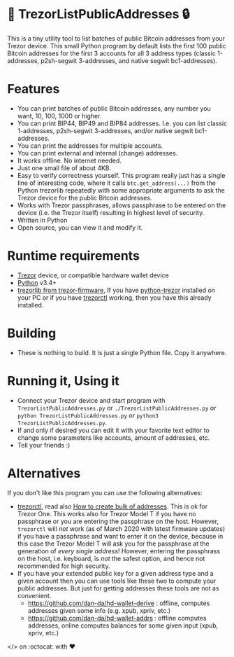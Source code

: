 # :page_with_curl: TrezorListPublicAddresses :lock:

This is a tiny utility tool to list batches of public Bitcoin addresses from your Trezor device. 
This small Python program by default lists the first 100 public Bitcoin addresses for the first 3 
accounts for all 3 address types (classic 1-addresses, p2sh-segwit 3-addresses, and native segwit bc1-addresses).

# Features

* You can print batches of public Bitcoin addresses, any number you want, 10, 100, 1000 or higher.
* You can print BIP44, BIP49 and BIP84 addresses. I.e. you can list classic 1-addresses, p2sh-segwit 3-addresses, and/or native segwit bc1-addresses.
* You can print the addresses for multiple accounts.
* You can print external and internal (change) addresses.
* It works offline. No internet needed.
* Just one small file of about 4KB.
* Easy to verify correctness yourself. This program really just has a single line of interesting code,
where it calls `btc.get_address(...)` from the Python trezorlib repeatedly with some 
appropriate arguments to ask the Trezor device for the public Bitcoin addresses.
* Works with Trezor passphrases, allows passphrase to be entered on the device (i.e. the Trezor itself) resulting in highest level of security.
* Written in Python
* Open source, you can view it and modify it.
 
# Runtime requirements

  * [Trezor](https://www.trezor.io) device, or compatible hardware wallet device
  * [Python](https://www.python.org/) v3.4+
  * [trezorlib from trezor-firmware](https://github.com/trezor/trezor-firmware/tree/master/python/src/trezorlib), If you have [python-trezor](https://wiki.trezor.io/Using_trezorctl_commands_with_Trezor#Install_python-trezor) installed on your PC or if you have [trezorctl](https://wiki.trezor.io/Using_trezorctl_commands_with_Trezor) working, then you have this already installed. 

# Building

* These is nothing to build. It is just a single Python file. Copy it anywhere. 

# Running it, Using it

* Connect your Trezor device and start program with `TrezorListPublicAddresses.py` or `./TrezorListPublicAddresses.py` or `python TrezorListPublicAddresses.py` or `python3 TrezorListPublicAddresses.py`.
* If and only if desired you can edit it with your favorite text editor to change some parameters like accounts, amount of addresses, etc.
* Tell your friends :)

# Alternatives

If you don't like this program you can use the following alternatives:
* [trezorctl](https://wiki.trezor.io/Using_trezorctl_commands_with_Trezor), read also [How to create bulk of addresses](https://wiki.trezor.io/Create_a_bulk_of_addresses_using_the_trezorctl_command). This is ok for Trezor One. This works also for Trezor Model T if you have no passphrase or you are entering the passphrase on the host. However, `trezorctl` will *not* work (as of March 2020 with latest firmware updates) if you have a passphrase and want to enter it on the device, because in this case the Trezor Model T will ask you for the passphrase at the generation of *every single address*! However, entering the passphrass on the host, i.e. keyboard, is *not* the safest option, and hence not recommended for high security.
* If you have your extended public key for a given address type and a given account then you can use tools like these two to compute your public addresses. But just for getting addresses these tools are not as convenient. 
  * https://github.com/dan-da/hd-wallet-derive : offline, computes addresses given some info (e.g. xpub, xpriv, etc.)
  * https://github.com/dan-da/hd-wallet-addrs : offline computes addresses, online computes balances for some given input (xpub, xpriv, etc.)
  
</> on :octocat: with :heart:
